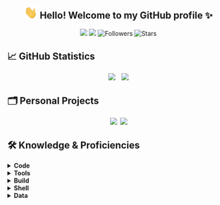<p align="center">
	<h2 align="center"><img src="https://raw.githubusercontent.com/ABSphreak/ABSphreak/master/gifs/Hi.gif" width="30px"> Hello! Welcome to my GitHub profile ✨</h2>
</p>
<p align="center">
  <img src="https://komarev.com/ghpvc/?username=wuoyrd&color=57a6e6&label=Views&logo=github&style=flat">
  <img src="https://badges.pufler.dev/visits/wuoyrd/wuoyrd?color=fbe6a4&logo=github&style=flat"/>
  <img alt="Followers" src="https://img.shields.io/github/followers/wuoyrd?label=follow&color=52cca3&style=flat"/>
  <img alt="Stars" src="https://img.shields.io/github/stars/wuoyrd?label=watch&color=f57676&style=flat"/>
</p>

## 📈 GitHub Statistics

<p align="center">
  	<img width="48%" src="https://github-readme-stats.vercel.app/api?username=wuoyrd&theme=github_dark&show_icons=true&hide_border=true&bg_color=2d333b&icon_color=fbe6a4&title_color=57a6e6&text_color=d6d6d6&count_private=true"/>
  	&ensp;
  	<img width="48%" src="https://github-readme-streak-stats.herokuapp.com/?user=wuoyrd&theme=github-dark-blue&hide_border=true&background=2d333b&title=57a6e6&ring=fbe6a4&fire=f57676&sideNums=67a6e6&dates=a6a6a6&currStreakLabel=e6e6e6&sideLabels=e6e6e6&stroke=797C82"/>
  </p>

## 🗂️ Personal Projects

<p align="center">
	<a href="https://github.com/wuoyrd/vs-theme-goodnight"><img src="https://github-readme-stats.vercel.app/api/pin/?username=wuoyrd&repo=vs-theme-goodnight&show_owner=true&theme=github_dark&hide_border=true&bg_color=2d333b&icon_color=fbe6a4&title_color=57a6e6&text_color=d6d6d6&line_height=27"/></a>&ensp;<a href="https://github.com/wuoyrd/leetcode"><img src="https://github-readme-stats.vercel.app/api/pin/?username=wuoyrd&repo=leetcode&show_owner=true&theme=github_dark&hide_border=true&bg_color=2d333b&icon_color=fbe6a4&title_color=57a6e6&text_color=d6d6d6&line_height=27"/></a>
</p>

## 🛠️ Knowledge & Proficiencies

<details><summary><b>Code</b></summary><p align="center">
<img src="https://img.shields.io/badge/dotnet-informational?style=flat&logo=dotnet&color=57a6e6"/>
<img src="https://img.shields.io/badge/dotnet-informational?style=flat&logo=dotnet&color=57a6e6"/>
<img src="https://img.shields.io/badge/C%23-informational?style=flat&logo=Csharp&color=57a6e6"/>
<img src="https://img.shields.io/badge/HTML-informational?style=flat&logo=html5&logoColor=white&color=57a6e6"/>
<img src="https://img.shields.io/badge/CSS-informational?style=flat&logo=css3&logoColor=white&color=57a6e6"/>
<img src="https://img.shields.io/badge/SASS-informational?style=flat&logo=sass&logoColor=white&color=57a6e6"/>
<img src="https://img.shields.io/badge/JavaScript-informational?style=flat&logo=javascript&logoColor=white&color=57a6e6"/>
<img src="https://img.shields.io/badge/Node.js-informational?style=flat&logo=node.js&logoColor=white&color=57a6e6"/>
<img src="https://img.shields.io/badge/Python-informational?style=flat&logo=python&logoColor=white&color=57a6e6"/>
<img src="https://img.shields.io/badge/Markdown-informational?style=flat&logo=markdown&logoColor=white&color=57a6e6"/>
<img src="https://img.shields.io/badge/LaTeX-informational?style=flat&logo=latex&logoColor=white&color=57a6e6"/>
</p></details>
<details><summary><b>Tools</b></summary><p align="center">
<img src="https://img.shields.io/badge/Git-informational?style=flat&logo=git&logoColor=white&color=52cca3"/>
<img src="https://img.shields.io/badge/VS%20Code-informational?style=flat&logo=visual-studio-code&logoColor=white&color=52cca3"/>
<img src="https://img.shields.io/badge/Visual%20Studio-informational?style=flat&logo=visual-studio&logoColor=white&color=52cca3"/>
<img src="https://img.shields.io/badge/Docker-informational?style=flat&logo=docker&logoColor=white&color=52cca3"/>
<img src="https://img.shields.io/badge/Kubernetes-informational?style=flat&logo=kubernetes&logoColor=white&color=52cca3"/>
<img src="https://img.shields.io/badge/MS_SQL-informational?style=flat&logo=microsoft-sql-server&logoColor=white&color=52cca3"/>
<img src="https://img.shields.io/badge/PostgreSQL-informational?style=flat&logo=postgresql&logoColor=white&color=52cca3"/>
<img src="https://img.shields.io/badge/SQLite-informational?style=flat&logo=sqlite&logoColor=white&color=52cca3"/>
<img src="https://img.shields.io/badge/RavenDB-informational?style=flat&logo=json&logoColor=white&color=52cca3"/>
<img src="https://img.shields.io/badge/Redis-informational?style=flat&logo=redis&logoColor=white&color=52cca3"/>
<img src="https://img.shields.io/badge/RabbitMQ-informational?style=flat&logo=rabbitmq&logoColor=white&color=52cca3"/>
<img src="https://img.shields.io/badge/Kafka-informational?style=flat&logo=apachekafka&logoColor=white&color=52cca3"/>
<img src="https://img.shields.io/badge/EventStoreDB-informational?style=flat&logo=eventstore&logoColor=white&color=52cca3"/>
<img src="https://img.shields.io/badge/Postman-informational?style=flat&logo=postman&logoColor=white&color=52cca3"/>
<img src=""https://img.shields.io/badge/Insomnia-informational?style=flat&logo=insomnia&logoColor=white&color=52cca3/>
</p></details>
<details><summary><b>Build</b></summary><p align="center">
<img src="https://img.shields.io/badge/AzureDevOps-informational?style=flat&logo=azure-devops&logoColor=white&color=ac8fbd"/>
<img src="https://img.shields.io/badge/Octopus_Deploy-informational?style=flat&logo=octopus-deploy&logoColor=white&color=ac8fbd"/>
<img src="https://img.shields.io/badge/GitHub%20Actions-informational?style=flat&logo=github%20actions&logoColor=white&color=ac8fbd"/>
<img src="https://img.shields.io/badge/Terraform-informational?style=flat&logo=terraform&logoColor=white&color=ac8fbd"/>
<img src="https://img.shields.io/badge/Helm-informational?style=flat&logo=helm&logoColor=white&color=ac8fbd"/>
<img src="https://img.shields.io/badge/AWS-informational?style=flat&logo=amazon&logoColor=white&color=ac8fbd"/>
</p></details>
<details><summary><b>Shell</b></summary><p align="center">
<img src="https://img.shields.io/badge/Bash-informational?style=flat&logo=gnu-bash&logoColor=white&color=ffe882"/>
<img src="https://img.shields.io/badge/PowerShell-informational?style=flat&logo=powershell&logoColor=white&color=ffe882"/>
<img src="https://img.shields.io/badge/WSL2-informational?style=flat&logo=ubuntu&logoColor=white&color=ffe882"/>
</p></details>
<details><summary><b>Data</b></summary><p align="center">
<img src="https://img.shields.io/badge/XML-informational?style=flat&logo=xaml&color=eb525f"/>
<img src="https://img.shields.io/badge/JSON-informational?style=flat&logo=json&color=eb525f"/>
<img src="https://img.shields.io/badge/YAML-informational?style=flat&logo=json&color=eb525f"/>
<img src="https://img.shields.io/badge/SVG-informational?style=flat&logo=svg&color=eb525f"/>
</p></details>
